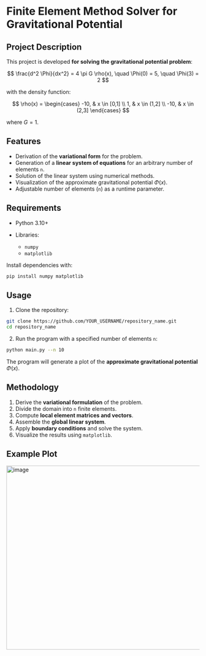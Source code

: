 # Finite Element Method Solver for Gravitational Potential

## Project Description

This project is developed **for solving the gravitational potential problem**:

$$
\frac{d^2 \Phi}{dx^2} = 4 \pi G \rho(x), \quad \Phi(0) = 5, \quad \Phi(3) = 2
$$

with the density function:

$$
\rho(x) =
\begin{cases}
-10, & x \in [0,1] \\
1, & x \in (1,2] \\
-10, & x \in (2,3]
\end{cases}
$$

where $G = 1$.

## Features

* Derivation of the **variational form** for the problem.
* Generation of a **linear system of equations** for an arbitrary number of elements `n`.
* Solution of the linear system using numerical methods.
* Visualization of the approximate gravitational potential $\Phi(x)$.
* Adjustable number of elements (`n`) as a runtime parameter.

## Requirements

* Python 3.10+
* Libraries:

  * `numpy`
  * `matplotlib`

Install dependencies with:

```bash
pip install numpy matplotlib
```

## Usage

1. Clone the repository:

```bash
git clone https://github.com/YOUR_USERNAME/repository_name.git
cd repository_name
```

2. Run the program with a specified number of elements `n`:

```bash
python main.py --n 10
```

The program will generate a plot of the **approximate gravitational potential** $\Phi(x)$.

## Methodology

1. Derive the **variational formulation** of the problem.
2. Divide the domain into `n` finite elements.
3. Compute **local element matrices and vectors**.
4. Assemble the **global linear system**.
5. Apply **boundary conditions** and solve the system.
6. Visualize the results using `matplotlib`.

## Example Plot

<img width="640" height="480" alt="image" src="https://github.com/user-attachments/assets/d086177e-de62-4ecc-89d5-50e081094cd5" />

